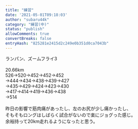 ```yaml
---
title: "練習"
date: '2021-05-01T09:18:03'
author: "subaru44k"
category: "練習(中)"
status: "publish"
allowComments: true
convertBreaks: false
entryHash: "825281e2415d2c249e0b351d0ca7043b"
---
```

ランパン、ズームフライ3<br>
<br>
20.66km<br>
526→520→452→452→452<br>
→444→434→438→439→427<br>
→435→429→424→423→430<br>
→417→414→419→436→438<br>
→514<br>
<br>
昨日の影響で筋肉痛があったし、左のお尻が少し痛かったし、<br>
そもそもロングはしばらく試合がないので楽にジョグった感じ。<br>
余裕持って20km走れるようになったと思う。

